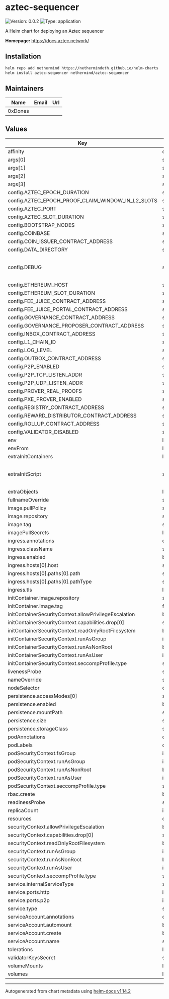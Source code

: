 # aztec-sequencer

![Version: 0.0.2](https://img.shields.io/badge/Version-0.0.2-informational?style=flat-square) ![Type: application](https://img.shields.io/badge/Type-application-informational?style=flat-square)

A Helm chart for deploying an Aztec sequencer

**Homepage:** <https://docs.aztec.network/>

## Installation

```bash
helm repo add nethermind https://nethermindeth.github.io/helm-charts
helm install aztec-sequencer nethermind/aztec-sequencer
```

## Maintainers

| Name | Email | Url |
| ---- | ------ | --- |
| 0xDones |  |  |

## Values

| Key | Type | Default | Description |
|-----|------|---------|-------------|
| affinity | object | `{}` |  |
| args[0] | string | `"start"` |  |
| args[1] | string | `"--node"` |  |
| args[2] | string | `"--archiver"` |  |
| args[3] | string | `"--sequencer"` |  |
| config.AZTEC_EPOCH_DURATION | string | `"32"` |  |
| config.AZTEC_EPOCH_PROOF_CLAIM_WINDOW_IN_L2_SLOTS | string | `"13"` |  |
| config.AZTEC_PORT | string | `"8080"` |  |
| config.AZTEC_SLOT_DURATION | string | `"36"` |  |
| config.BOOTSTRAP_NODES | string | `""` |  |
| config.COINBASE | string | `"0xbaaaaaaaaaaaaaaaaaaaaaaaaaaaaaaaaaaaaaaa"` |  |
| config.COIN_ISSUER_CONTRACT_ADDRESS | string | `""` |  |
| config.DATA_DIRECTORY | string | `"/local-data"` |  |
| config.DEBUG | string | `"aztec:*,-aztec:avm_simulator*,-aztec:circuits:artifact_hash,-aztec:libp2p_service,-json-rpc*,-aztec:world-state:database,-aztec:l2_block_stream*"` |  |
| config.ETHEREUM_HOST | string | `""` |  |
| config.ETHEREUM_SLOT_DURATION | string | `"6sec"` |  |
| config.FEE_JUICE_CONTRACT_ADDRESS | string | `""` |  |
| config.FEE_JUICE_PORTAL_CONTRACT_ADDRESS | string | `""` |  |
| config.GOVERNANCE_CONTRACT_ADDRESS | string | `""` |  |
| config.GOVERNANCE_PROPOSER_CONTRACT_ADDRESS | string | `""` |  |
| config.INBOX_CONTRACT_ADDRESS | string | `""` |  |
| config.L1_CHAIN_ID | string | `"1337"` |  |
| config.LOG_LEVEL | string | `"debug"` |  |
| config.OUTBOX_CONTRACT_ADDRESS | string | `""` |  |
| config.P2P_ENABLED | string | `"true"` |  |
| config.P2P_TCP_LISTEN_ADDR | string | `"0.0.0.0:40400"` |  |
| config.P2P_UDP_LISTEN_ADDR | string | `"0.0.0.0:40400"` |  |
| config.PROVER_REAL_PROOFS | string | `"true"` |  |
| config.PXE_PROVER_ENABLED | string | `"true"` |  |
| config.REGISTRY_CONTRACT_ADDRESS | string | `""` |  |
| config.REWARD_DISTRIBUTOR_CONTRACT_ADDRESS | string | `""` |  |
| config.ROLLUP_CONTRACT_ADDRESS | string | `""` |  |
| config.VALIDATOR_DISABLED | string | `"false"` |  |
| env | list | `[]` |  |
| envFrom | list | `[]` |  |
| extraInitContainers | list | `[]` |  |
| extraInitScript | string | `"echo \"Running extra init script\"\necho 'test -z \"$PEER_ID_PRIVATE_KEY\" && export PEER_ID_PRIVATE_KEY=$(cat /var/lib/aztec/p2p-private-key)' >> /shared/env\necho \"Done\"\n"` |  |
| extraObjects | list | `[]` |  |
| fullnameOverride | string | `""` |  |
| image.pullPolicy | string | `"IfNotPresent"` |  |
| image.repository | string | `"aztecprotocol/aztec"` |  |
| image.tag | string | `"0.67.1"` |  |
| imagePullSecrets | list | `[]` |  |
| ingress.annotations | object | `{}` |  |
| ingress.className | string | `""` |  |
| ingress.enabled | bool | `false` |  |
| ingress.hosts[0].host | string | `"chart-example.local"` |  |
| ingress.hosts[0].paths[0].path | string | `"/"` |  |
| ingress.hosts[0].paths[0].pathType | string | `"ImplementationSpecific"` |  |
| ingress.tls | list | `[]` |  |
| initContainer.image.repository | string | `"bitnami/kubectl"` |  |
| initContainer.image.tag | float | `1.28` |  |
| initContainerSecurityContext.allowPrivilegeEscalation | bool | `false` |  |
| initContainerSecurityContext.capabilities.drop[0] | string | `"ALL"` |  |
| initContainerSecurityContext.readOnlyRootFilesystem | bool | `true` |  |
| initContainerSecurityContext.runAsGroup | int | `1000` |  |
| initContainerSecurityContext.runAsNonRoot | bool | `true` |  |
| initContainerSecurityContext.runAsUser | int | `1000` |  |
| initContainerSecurityContext.seccompProfile.type | string | `"RuntimeDefault"` |  |
| livenessProbe | string | `nil` |  |
| nameOverride | string | `""` |  |
| nodeSelector | object | `{}` |  |
| persistence.accessModes[0] | string | `"ReadWriteOnce"` |  |
| persistence.enabled | bool | `false` |  |
| persistence.mountPath | string | `"/data"` |  |
| persistence.size | string | `"50Gi"` |  |
| persistence.storageClass | string | `""` |  |
| podAnnotations | object | `{}` |  |
| podLabels | object | `{}` |  |
| podSecurityContext.fsGroup | int | `1000` |  |
| podSecurityContext.runAsGroup | int | `1000` |  |
| podSecurityContext.runAsNonRoot | bool | `true` |  |
| podSecurityContext.runAsUser | int | `1000` |  |
| podSecurityContext.seccompProfile.type | string | `"RuntimeDefault"` |  |
| rbac.create | bool | `true` |  |
| readinessProbe | string | `nil` |  |
| replicaCount | int | `1` |  |
| resources | object | `{}` |  |
| securityContext.allowPrivilegeEscalation | bool | `false` |  |
| securityContext.capabilities.drop[0] | string | `"ALL"` |  |
| securityContext.readOnlyRootFilesystem | bool | `true` |  |
| securityContext.runAsGroup | int | `1000` |  |
| securityContext.runAsNonRoot | bool | `true` |  |
| securityContext.runAsUser | int | `1000` |  |
| securityContext.seccompProfile.type | string | `"RuntimeDefault"` |  |
| service.internalServiceType | string | `"ClusterIP"` |  |
| service.ports.http | int | `8080` |  |
| service.ports.p2p | int | `40400` |  |
| service.type | string | `"NodePort"` |  |
| serviceAccount.annotations | object | `{}` |  |
| serviceAccount.automount | bool | `true` |  |
| serviceAccount.create | bool | `true` |  |
| serviceAccount.name | string | `""` |  |
| tolerations | list | `[]` |  |
| validatorKeysSecret | string | `"aztec-validator-keys"` |  |
| volumeMounts | list | `[]` |  |
| volumes | list | `[]` |  |

----------------------------------------------
Autogenerated from chart metadata using [helm-docs v1.14.2](https://github.com/norwoodj/helm-docs/releases/v1.14.2)
